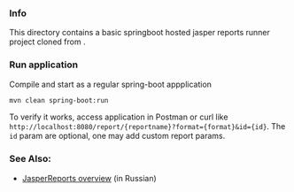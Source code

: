 ### Info

This directory contains a basic springboot hosted jasper reports runner project cloned from [](https://github.com/gauravbrills/jasperreportswithspringboot).
### Run application

Compile and start as a regular spring-boot appplication
```sh
mvn clean spring-boot:run
```
To verify it works, access application in Postman or curl like 
`http://localhost:8080/report/{reportname}?format={format}&id={id}`. 
The `id` param are optional, one may add custom report params.

### See Also:

* [JasperReports overview](https://habr.com/ru/company/tinkoff/blog/461719/) (in Russian)
